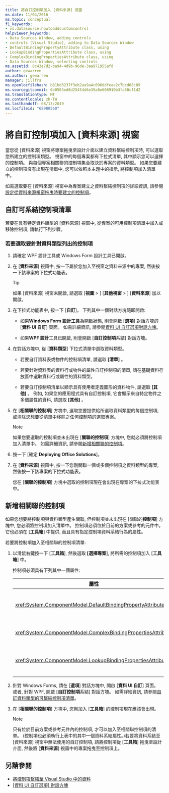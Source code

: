 ```yaml
---
title: 將自訂控制項加入 [資料來源] 視窗
ms.date: 11/04/2016
ms.topic: conceptual
f1_keywords:
- vs.datasource.howtoaddcustomcontrol
helpviewer_keywords:
- Data Sources Window, adding controls
- controls [Visual Studio], adding to Data Sources Window
- DefaultBindingPropertyAttribute class, using
- LookupBindingPropertiesAttribute class, using
- ComplexBindingPropertiesAttribute class, using
- Data Sources Window, selecting controls
ms.assetid: 8c43e7d2-ba94-4d9b-96de-3aa971955afd
author: gewarren
ms.author: gewarren
manager: jillfra
ms.openlocfilehash: b81bd3237f3eb2aa9a4c096ddfeae2c7bcd08c09
ms.sourcegitcommit: 6b0503ed8d25454d6e39a8e606910b3fa58cf1d2
ms.translationtype: MT
ms.contentlocale: zh-TW
ms.lasthandoff: 08/13/2019
ms.locfileid: "68980560"
---
```

# <a name="add-custom-controls-to-the-data-sources-window"></a>將自訂控制項加入 [資料來源] 視窗

當您從 [資料來源] 視窗將專案拖曳至設計介面以建立資料繫結控制項時, 可以選取您所建立的控制項類型。 視窗中的每個專案都有下拉式清單, 其中顯示您可以選擇的控制項。 與每個專案相關聯的控制項集合取決於專案的資料類型。 如果您要建立的控制項沒有出現在清單中, 您可以依照本主題中的指示, 將控制項加入清單中。

如需選取要在 [資料來源] 視窗中為專案建立之資料繫結控制項的詳細資訊, 請參閱[設定從資料來源視窗拖曳時要建立的控制項](../data-tools/set-the-control-to-be-created-when-dragging-from-the-data-sources-window.md)。

## <a name="customize-the-bindable-controls-list"></a>自訂可系結控制項清單

若要在具有特定資料類型的 [資料來源] 視窗中, 從專案的可用控制項清單中加入或移除控制項, 請執行下列步驟。

### <a name="to-select-the-controls-to-be-listed-for-a-data-type"></a>若要選取要針對資料類型列出的控制項

1. 請確定 WPF 設計工具或 Windows Form 設計工具已開啟。

2. 在 [**資料來源**] 視窗中, 按一下屬於您加入至視窗之資料來源中的專案, 然後按一下該專案的下拉式功能表。

   > [!TIP]
   > 如果 [資料來源] 視窗未開啟, 請選取 [**視圖** > ] [**其他視窗** > ] [**資料來源**] 加以開啟。

3. 在下拉式功能表中, 按一下 [**自訂**]。 下列其中一個對話方塊隨即開啟:

    - 如果**Windows Form 設計工具**為開啟狀態, 則會開啟 [**選項**] 對話方塊的 [**資料 UI 自訂**] 頁面。 如需詳細資訊, 請參閱[資料 UI 自訂選項對話方塊](../ide/reference/options-windows-forms-designer-data-ui-customization.md)。

    - 如果**WPF 設計**工具已開啟, 則會開啟 [**自訂控制項**系結] 對話方塊。

4. 在對話方塊中, 從 [**資料類型**] 下拉式清單中選取資料類型。

    - 若要自訂資料表或物件的控制項清單, 請選取 **[清單]** 。

    - 若要針對資料表的資料行或物件的屬性自訂控制項的清單, 請在基礎資料存放區中選取資料行或屬性的資料類型。

    - 若要自訂控制項清單以顯示具有使用者定義圖形的資料物件, 請選取 **[其他]** 。 例如, 如果您的應用程式具有自訂控制項, 它會顯示來自特定物件之多個屬性的資料, 請選取 **[其他]** 。

5. 在 [**相關聯的控制項**] 方塊中, 選取您要提供給所選取資料類型的每個控制項, 或清除您想要從清單中移除之任何控制項的選取專案。

    > [!NOTE]
    > 如果您要選取的控制項並未出現在 [**關聯的控制項**] 方塊中, 您就必須將控制項加入清單中。 如需詳細資訊, 請參閱[新增相關聯的控制項](#add-associated-controls)。

6. 按一下 [確定 **Deploying Office Solutions**]。

7. 在 [**資料來源**] 視窗中, 按一下您剛關聯一個或多個控制項之資料類型的專案, 然後按一下該專案的下拉式功能表。

     您在 [**關聯的控制項**] 方塊中選取的控制項現在會出現在專案的下拉式功能表中。

## <a name="add-associated-controls"></a>新增相關聯的控制項

如果您想要將控制項與資料類型產生關聯, 但控制項並未出現在 [關聯的**控制項**] 方塊中, 您必須將控制項加入清單中。 控制項必須位於目前的方案或參考的元件中。 它也必須在 [**工具箱**] 中提供, 而且具有指定控制項資料系結行為的屬性。

若要將控制項加入至相關聯的控制項清單:

1. 以滑鼠右鍵按一下 [**工具箱**], 然後選取 **[選擇專案**], 將所需的控制項加入 [**工具箱**] 中。

     控制項必須具有下列其中一個屬性:

    |屬性|說明|
    |---------------|-----------------|
    |<xref:System.ComponentModel.DefaultBindingPropertyAttribute>|在顯示資料之單一資料行 (或屬性) 的簡單控制項 (例如<xref:System.Windows.Forms.TextBox>) 上, 執行這個屬性。|
    |<xref:System.ComponentModel.ComplexBindingPropertiesAttribute>|在顯示資料之清單 (或資料表) 的控制項 (例如<xref:System.Windows.Forms.DataGridView>) 上, 執行這個屬性。|
    |<xref:System.ComponentModel.LookupBindingPropertiesAttribute>|在顯示資料之清單 (或資料表) 的控制項上執行這個屬性, 但也需要呈現單一資料行或屬性, 例如<xref:System.Windows.Forms.ComboBox>。|

2. 針對 Windows Forms, 請在 [**選項**] 對話方塊中, 開啟 [**資料 UI 自訂**] 頁面。 或者, 針對 WPF, 開啟 [**自訂控制項**系結] 對話方塊。 如需詳細資訊, 請參閱[自訂資料類型的可繫結控制項清單](#customize-the-bindable-controls-list)。

3. 在 [**相關聯的控制項**] 方塊中, 您剛加入 [**工具箱**] 的控制項現在應該會出現。

    > [!NOTE]
    > 只有位於目前方案或參考元件內的控制項, 才可以加入至相關聯控制項的清單。 (控制項也必須執行上表中的其中一個資料系結屬性。)若要將資料系結至 [資料來源] 視窗中無法使用的自訂控制項, 請將控制項從 [**工具箱**] 拖曳至設計介面, 然後將 [**資料來源**] 視窗中的專案拖曳至控制項上。

## <a name="see-also"></a>另請參閱

- [將控制項繫結至 Visual Studio 中的資料](../data-tools/bind-controls-to-data-in-visual-studio.md)
- [[資料 UI 自訂選項] 對話方塊](../ide/reference/options-windows-forms-designer-data-ui-customization.md)